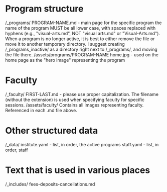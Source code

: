 # Program structure

/\_programs/
    PROGRAM-NAME.md - main page for the specific program
        the name of the program MUST be all lower case, with spaces replaced with hyphens (e.g., "visual-arts.md", NOT "visual arts.md" or "Visual-Arts.md").
    When a program is no longer active, it is best to either remove the file or move it to another temporary directory. I suggest creating /\_programs\_inactive/ as a directory right next to /\_programs/, and moving the file there.
/assets/programs/PROGRAM-NAME
    home.jpg - used on the home page as the "hero image" representing the program


# Faculty

/\_faculty/
    FIRST-LAST.md - please use proper capitalization. The filename (without the extension) is used when specifying faculty for specific sessions.
/assets/faculty/
    Contains all images representing faculty. Referenced in each .md file above.


# Other structured data

/\_data/
    institute.yaml - list, in order, the active programs
    staff.yaml - list, in order, staff

# Text that is used in various places

/\_includes/
    fees-deposits-cancellations.md